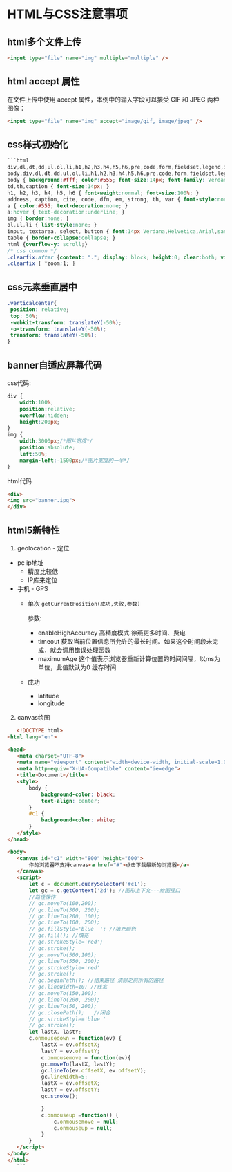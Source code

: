 # HTML与CSS注意事项

 ##  html多个文件上传
```html
<input type="file" name="img" multiple="multiple" />
```
 ## html accept 属性
 在文件上传中使用 accept 属性，本例中的输入字段可以接受 GIF 和 JPEG 两种图像：
```html
<input type="file" name="img" accept="image/gif, image/jpeg" />
```


## css样式初始化
```css
```html
div,dl,dt,dd,ul,ol,li,h1,h2,h3,h4,h5,h6,pre,code,form,fieldset,legend,input,button,textarea,p,blockquote,th,td{margin:0;padding:0;}body{background:#fff;color:#555;font-size:14px;
body,div,dl,dt,dd,ul,ol,li,h1,h2,h3,h4,h5,h6,pre,code,form,fieldset,legend,input,button,textarea,p,blockquote,th,td { margin:0; padding:0; } 
body { background:#fff; color:#555; font-size:14px; font-family: Verdana, Arial, Helvetica, sans-serif; } 
td,th,caption { font-size:14px; } 
h1, h2, h3, h4, h5, h6 { font-weight:normal; font-size:100%; } 
address, caption, cite, code, dfn, em, strong, th, var { font-style:normal; font-weight:normal;} 
a { color:#555; text-decoration:none; } 
a:hover { text-decoration:underline; } 
img { border:none; } 
ol,ul,li { list-style:none; } 
input, textarea, select, button { font:14px Verdana,Helvetica,Arial,sans-serif; } 
table { border-collapse:collapse; } 
html {overflow-y: scroll;}  
/* css common */ 
.clearfix:after {content: "."; display: block; height:0; clear:both; visibility: hidden;} 
.clearfix { *zoom:1; }
```
## css元素垂直居中
```css
.verticalcenter{
 position: relative;
 top: 50%;
 -webkit-transform: translateY(-50%);
 -o-transform: translateY(-50%);
 transform: translateY(-50%);
}
```
## banner自适应屏幕代码

css代码:
```css
div {    
    width:100%;
    position:relative;
    overflow:hidden;
    height:200px;
}
img {
    width:3000px;/*图片宽度*/           
    position:absolute;
    left:50%;
    margin-left:-1500px;/*图片宽度的一半*/       
}
```
html代码
```html
<div>
<img src="banner.ipg">
</div>
```

## html5新特性

1. geolocation - 定位
  - pc ip地址
    - 精度比较低
    - IP库来定位
  - 手机 - GPS
    - 单次 `getCurrentPosition(成功,失败,参数)`
    
       参数:
      - enableHighAccuracy 高精度模式 徐燕更多时间、费电
      - timeout          获取当前位置信息所允许的最长时间。如果这个时间段未完成，就会调用错误处理函数
      - maximumAge      这个值表示浏览器重新计算位置的时间间隔，以ms为单位，此值默认为0 缓存时间  
    - 成功 
      - latitude 
      - longitude  
2. canvas绘图

 ```html
    <!DOCTYPE html>
<html lang="en">

<head>
    <meta charset="UTF-8">
    <meta name="viewport" content="width=device-width, initial-scale=1.0">
    <meta http-equiv="X-UA-Compatible" content="ie=edge">
    <title>Document</title>
    <style>
        body {
            background-color: black;
            text-align: center;
        }
        #c1 {
            background-color: white;
        }
    </style>
</head>

<body>
    <canvas id="c1" width="800" height="600">
        你的浏览器不支持canvas<a href="#">点击下载最新的浏览器</a>
    </canvas>
    <script>
        let c = document.querySelector('#c1');
        let gc = c.getContext('2d'); //图形上下文---绘图接口
        //路径操作
        // gc.moveTo(100,200);
        // gc.lineTo(300, 200);
        // gc.lineTo(200, 100);
        // gc.lineTo(100, 200);
        // gc.fillStyle='blue  '; //填充颜色
        // gc.fill(); //填充
        // gc.strokeStyle='red';
        // gc.stroke();
        // gc.moveTo(500,100);
        // gc.lineTo(550, 200);
        // gc.strokeStyle='red'
        // gc.stroke();
        // gc.beginPath(); //结束路径 清除之前所有的路径
        // gc.lineWidth=10; //线宽
        // gc.moveTo(150,100);
        // gc.lineTo(200, 200);
        // gc.lineTo(50, 200);
        // gc.closePath();   //闭合
        // gc.strokeStyle='blue '
        // gc.stroke();
        let lastX, lastY;
        c.onmousedown = function(ev) {
            lastX = ev.offsetX;
            lastY = ev.offsetY;
            c.onmousemove = function(ev){
            gc.moveTo(lastX, lastY);
            gc.lineTo(ev.offsetX, ev.offsetY);
            gc.lineWidth=5;
            lastX = ev.offsetX;
            lastY = ev.offsetY;
            gc.stroke();

            }
            c.onmouseup =function() {
                c.onmousemove = null;
                c.onmouseup = null;
            }
        }
    </script>
</body>
</html>
    ```
